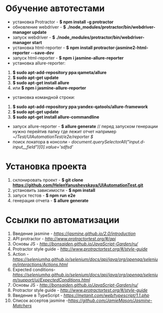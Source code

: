 Обучение автотестами
=====================
* установка Protractor - **$ npm install -g protractor**
* обновление webdriver - **$ ./node_modules/protractor/bin/webdriver-manager update**
* запуск webdriver - **$ ./node_modules/protractor/bin/webdriver-manager start**
* установка html-reporter - **$ npm install protractor-jasmine2-html-reporter --save-dev**
* запуск html-reporter - **$ npm i jasmine-allure-reporter**
* установка allure-reporter: 
1. **$ sudo apt-add-repository ppa:qameta/allure**
2. **$ sudo apt-get update**
3. **$ sudo apt-get install allure** 
4. или **$ npm i jasmine-allure-reporter**
* установка командной строки:
1. **$ sudo apt-add-repository ppa:yandex-qatools/allure-framework**
2. **$ sudo apt-get update**
3. **$ sudo apt-get install allure-commandline**   
* запуск allure-reporter - **$ allure generate**   // перед запуском генерации нужно перейтив папку где лежит отчет например _~/Test/UIAutomationTest/e2e/reporter $_
* поиск локатора в консоли - _document.querySelectorAll("input.d-input__field")[0].value='sdfsd'_

Установка проекта
===================== 
1. склонировать проект - **$ git clone https://github.com/HelenYanushevskaya/UIAutomationTest.git**
2. установить зависимости - **$ npm install**
3. запуск тестов - **$ npm run e2e**
4. генерация отчета - **$ allure generate**

Ссылки по автоматизации 
===================== 
1. Введение jasmine - _https://jasmine.github.io/2.0/introduction_
2. API protractor - _http://www.protractortest.org/#/api_
3. Основы JS - _http://bonsaiden.github.io/JavaScript-Garden/ru/_
4. Protractor style guide - _http://www.protractortest.org/#/style-guide_
5. Action - _https://seleniumhq.github.io/selenium/docs/api/java/org/openqa/selenium/interactions/Actions.html_
6. Expected conditions- _https://seleniumhq.github.io/selenium/docs/api/java/org/openqa/selenium/support/ui/ExpectedConditions.html_
7. Основы JS - _http://bonsaiden.github.io/JavaScript-Garden/ru/_
8. Protractor style guide - _http://www.protractortest.org/#/style-guide_
9. Введение в TypeScript - _https://metanit.com/web/typescript/1.1.php_
10. Список ассертов jasmine -_https://github.com/JamieMason/Jasmine-Matchers_
